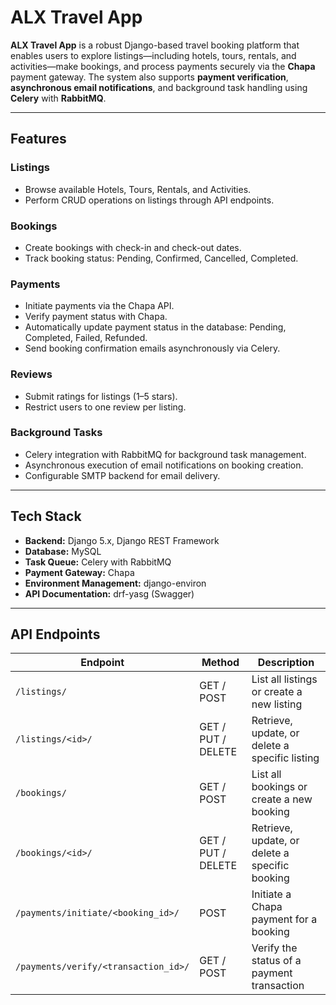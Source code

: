 # ALX Travel App

**ALX Travel App** is a robust Django-based travel booking platform that enables users to explore listings—including hotels, tours, rentals, and activities—make bookings, and process payments securely via the **Chapa** payment gateway. The system also supports **payment verification**, **asynchronous email notifications**, and background task handling using **Celery** with **RabbitMQ**.

---

## Features

### Listings

* Browse available Hotels, Tours, Rentals, and Activities.
* Perform CRUD operations on listings through API endpoints.

### Bookings

* Create bookings with check-in and check-out dates.
* Track booking status: Pending, Confirmed, Cancelled, Completed.

### Payments

* Initiate payments via the Chapa API.
* Verify payment status with Chapa.
* Automatically update payment status in the database: Pending, Completed, Failed, Refunded.
* Send booking confirmation emails asynchronously via Celery.

### Reviews

* Submit ratings for listings (1–5 stars).
* Restrict users to one review per listing.

### Background Tasks

* Celery integration with RabbitMQ for background task management.
* Asynchronous execution of email notifications on booking creation.
* Configurable SMTP backend for email delivery.

---

## Tech Stack

* **Backend:** Django 5.x, Django REST Framework
* **Database:** MySQL
* **Task Queue:** Celery with RabbitMQ
* **Payment Gateway:** Chapa
* **Environment Management:** django-environ
* **API Documentation:** drf-yasg (Swagger)

---

## API Endpoints

| Endpoint                             | Method             | Description                                    |
| ------------------------------------ | ------------------ | ---------------------------------------------- |
| `/listings/`                         | GET / POST         | List all listings or create a new listing      |
| `/listings/<id>/`                    | GET / PUT / DELETE | Retrieve, update, or delete a specific listing |
| `/bookings/`                         | GET / POST         | List all bookings or create a new booking      |
| `/bookings/<id>/`                    | GET / PUT / DELETE | Retrieve, update, or delete a specific booking |
| `/payments/initiate/<booking_id>/`   | POST               | Initiate a Chapa payment for a booking         |
| `/payments/verify/<transaction_id>/` | GET / POST         | Verify the status of a payment transaction     |
